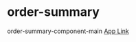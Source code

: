 # order-summary
order-summary-component-main
[App Link](https://order-summary-six-lovat.vercel.app/)
